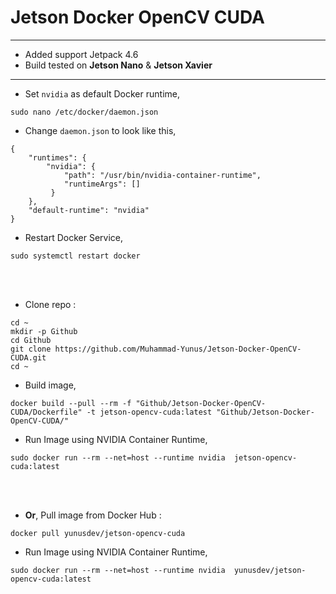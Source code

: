 # Jetson Docker OpenCV CUDA
---
- Added support Jetpack 4.6
- Build tested on **Jetson Nano** & **Jetson Xavier**
---
- Set `nvidia` as default Docker runtime,
```
sudo nano /etc/docker/daemon.json
```
- Change `daemon.json` to look like this,
```
{
    "runtimes": {
        "nvidia": {
            "path": "/usr/bin/nvidia-container-runtime",
            "runtimeArgs": []
         } 
    },
    "default-runtime": "nvidia" 
}
```
- Restart Docker Service,
```
sudo systemctl restart docker
``` 
<br><br>
- Clone repo :
```
cd ~
mkdir -p Github
cd Github
git clone https://github.com/Muhammad-Yunus/Jetson-Docker-OpenCV-CUDA.git
cd ~
```
- Build image,
```
docker build --pull --rm -f "Github/Jetson-Docker-OpenCV-CUDA/Dockerfile" -t jetson-opencv-cuda:latest "Github/Jetson-Docker-OpenCV-CUDA/"
```
- Run Image using NVIDIA Container Runtime,
```
sudo docker run --rm --net=host --runtime nvidia  jetson-opencv-cuda:latest
```
<br><br>
- **Or**, Pull image from Docker Hub :
```
docker pull yunusdev/jetson-opencv-cuda
```
- Run Image using NVIDIA Container Runtime,
```
sudo docker run --rm --net=host --runtime nvidia  yunusdev/jetson-opencv-cuda:latest
```
